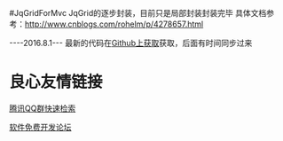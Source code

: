 #JqGridForMvc
JqGrid的逐步封装，目前只是局部封装封装完毕
具体文档参考：http://www.cnblogs.com/rohelm/p/4278657.html


----2016.8.1---
最新的代码在[Github上获取](https://github.com/halower/JqGridForMvc)获取，后面有时间同步过来

 # 良心友情链接

[腾讯QQ群快速检索](http://u.720life.cn/s/8cf73f7c)

[软件免费开发论坛](http://u.720life.cn/s/bbb01dc0)